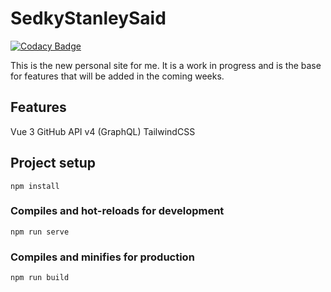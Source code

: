 # SedkyStanleySaid

[![Codacy Badge](https://api.codacy.com/project/badge/Grade/07e05092bf294e8f99281ac41a0e9665)](https://app.codacy.com/gh/sedstan/Sedky-Stanley-Said?utm_source=github.com&utm_medium=referral&utm_content=sedstan/Sedky-Stanley-Said&utm_campaign=Badge_Grade_Settings)

This is the new personal site for me. It is a work in progress and is the base for features that will be added in the coming weeks.

## Features

Vue 3
GitHub API v4 (GraphQL)
TailwindCSS

## Project setup

``` npm install ```

### Compiles and hot-reloads for development

``` npm run serve ```

### Compiles and minifies for production

``` npm run build ```
